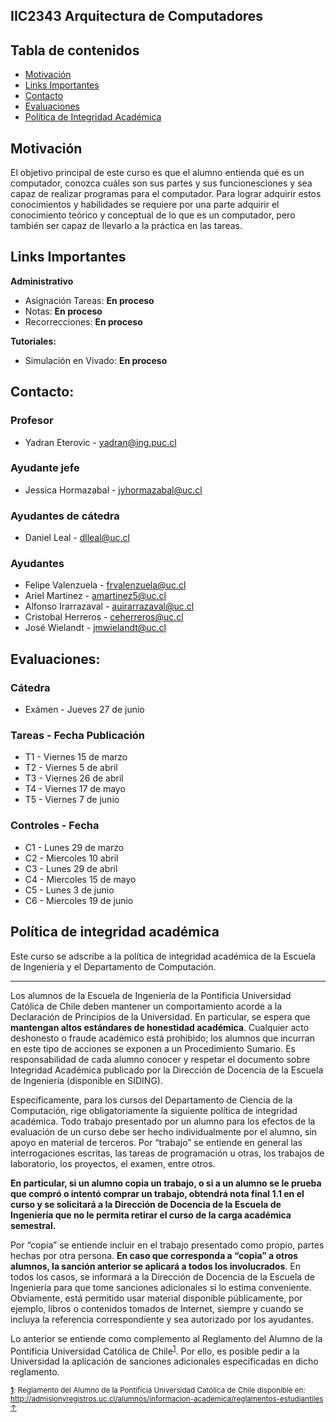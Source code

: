 ## IIC2343 Arquitectura de Computadores

## Tabla de contenidos
 * [Motivación](#motivación)
 * [Links Importantes](#links-importantes)
 * [Contacto](#contacto)
 * [Evaluaciones](#evaluaciones)
 * [Política de Integridad Académica](#política-de-integridad-académica)

## Motivación
El objetivo principal de este curso es que el alumno entienda qué es un computador, conozca cuáles son
sus partes y sus funcionesciones y sea capaz de realizar programas para el computador. Para lograr adquirir
estos conocimientos y habilidades se requiere por una parte adquirir el conocimiento teórico y conceptual de
lo que es un computador, pero también ser capaz de llevarlo a la práctica en las tareas.

## Links Importantes
**Administrativo**
* Asignación Tareas: **En proceso**
* Notas: **En proceso**
* Recorrecciones: **En proceso**

**Tutoriales:**
* Simulación en Vivado: **En proceso**

## Contacto:
### Profesor
- Yadran Eterovic - yadran@ing.puc.cl
### Ayudante jefe
- Jessica Hormazabal - jyhormazabal@uc.cl
### Ayudantes de cátedra
- Daniel Leal - dlleal@uc.cl
### Ayudantes
- Felipe Valenzuela - frvalenzuela@uc.cl
- Ariel Martinez - amartinez5@uc.cl
- Alfonso Irarrazaval - auirarrazaval@uc.cl
- Cristobal Herreros - ceherreros@uc.cl
- José Wielandt - jmwielandt@uc.cl

## Evaluaciones:
### Cátedra
- Exámen - Jueves 27 de junio

### Tareas - Fecha Publicación

- T1 - Viernes 15 de marzo
- T2 - Viernes 5 de abril
- T3 - Viernes 26 de abril
- T4 - Viernes 17 de mayo
- T5 - Viernes 7 de junio

### Controles - Fecha

- C1 - Lunes 29 de marzo 
- C2 - Miercoles 10 abril
- C3 - Lunes 29 de abril
- C4 - Miercoles 15 de mayo
- C5 - Lunes 3 de junio
- C6 - Miercoles 19 de junio

## Política de integridad académica
Este curso se adscribe a la política de integridad académica de la Escuela de Ingeniería y el Departamento de Computación.

---

Los alumnos de la Escuela de Ingeniería de la Pontificia Universidad Católica de Chile deben mantener un comportamiento acorde a la Declaración de Principios de la Universidad.  En particular, se espera que **mantengan altos estándares de honestidad académica**.  Cualquier acto deshonesto o fraude académico está prohibido; los alumnos que incurran en este tipo de acciones se exponen a un Procedimiento Sumario. Es responsabilidad de cada alumno conocer y respetar el documento sobre Integridad Académica publicado por la Dirección de Docencia de la Escuela de Ingeniería (disponible en SIDING).

Específicamente, para los cursos del Departamento de Ciencia de la Computación, rige obligatoriamente la siguiente política de integridad académica. Todo trabajo presentado por un alumno para los efectos de la evaluación de un curso debe ser hecho individualmente por el alumno, sin apoyo en material de terceros.  Por “trabajo” se entiende en general las interrogaciones escritas, las tareas de programación u otras, los trabajos de laboratorio, los proyectos, el examen, entre otros.

**En particular, si un alumno copia un trabajo, o si a un alumno se le prueba que compró o intentó comprar un trabajo, obtendrá nota final 1.1 en el curso y se solicitará a la Dirección de Docencia de la Escuela de Ingeniería que no le permita retirar el curso de la carga académica semestral.**

Por “copia” se entiende incluir en el trabajo presentado como propio, partes hechas por otra persona.  **En caso que corresponda a “copia” a otros alumnos, la sanción anterior se aplicará a todos los involucrados**.  En todos los casos, se informará a la Dirección de Docencia de la Escuela de Ingeniería para que tome sanciones adicionales si lo estima conveniente. Obviamente, está permitido usar material disponible públicamente, por ejemplo, libros o contenidos tomados de Internet, siempre y cuando se incluya la referencia correspondiente y sea autorizado por los ayudantes.

Lo anterior se entiende como complemento al Reglamento del Alumno de la Pontificia Universidad Católica de 
Chile<sup><a name="pucCLBack">[1](#pucCL)</a></sup>.  Por ello, es posible pedir a la Universidad la aplicación de sanciones adicionales especificadas en dicho reglamento.

<sub>**<a name="pucCL">[1](#pucCL)</a>**: Reglamento del Alumno de la Pontificia Universidad Católica de Chile disponible en: http://admisionyregistros.uc.cl/alumnos/informacion-academica/reglamentos-estudiantiles [&#8593;](#pucCLBack)</sub>

